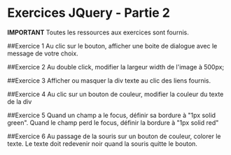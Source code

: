 # Exercices JQuery - Partie 2

**IMPORTANT**
Toutes les ressources aux exercices sont fournis.

##Exercice 1
Au clic sur le bouton, afficher une boite de dialogue avec le message de votre choix.

##Exercice 2
Au double click, modifier la largeur width de l'image à 500px;

##Exercice 3
Afficher ou masquer la div texte au clic des liens fournis.

##Exercice 4
Au clic sur un bouton de couleur, modifier la couleur du texte de la div

##Exercice 5
Quand un champ a le focus, définir sa bordure à "1px solid green".
 Quand le champ perd le focus, définir la bordure à "1px solid red"

##Exercice 6
Au passage de la souris sur un bouton de couleur, colorer le texte.
 Le texte doit redevenir noir quand la souris quitte le bouton.
